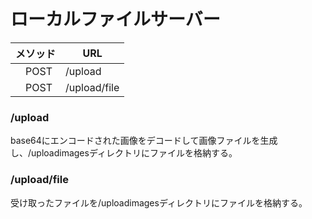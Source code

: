 # ローカルファイルサーバー

|  メソッド |  URL  |
| ---- | ---- |
|  　POST  | /upload   |
|  　POST  |  /upload/file  |


### /upload 
base64にエンコードされた画像をデコードして画像ファイルを生成し、/uploadimagesディレクトリにファイルを格納する。

### /upload/file
受け取ったファイルを/uploadimagesディレクトリにファイルを格納する。

